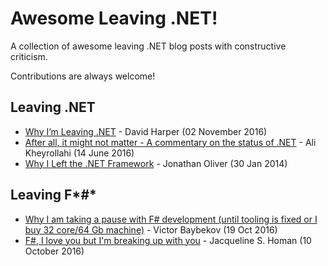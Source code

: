 # Awesome Leaving .NET!

A collection of awesome leaving .NET blog posts with constructive criticism.

Contributions are always welcome!

## Leaving .NET

* [Why I’m Leaving .NET](https://beyondvelocity.wordpress.com/2016/11/02/why-im-leaving-net/) - David Harper (02 November 2016)
* [After all, it might not matter - A commentary on the status of .NET](http://byterot.blogspot.com.by/2016/06/after-all-it-might-not-matter-commentary-status-of-dotnet-dotnetcore-csharp-oss-fsharp-dnx.html) - Ali Kheyrollahi (14 June 2016)
* [Why I Left the .NET Framework](http://blog.jonathanoliver.com/why-i-left-dot-net/) - Jonathan Oliver (30 Jan 2014)

## Leaving F*#*

* [Why I am taking a pause with F# development (until tooling is fixed or I buy 32 core/64 Gb machine)](http://hotforknowledge.com/2016/10/19/4-functional-for-thought-imperative-for-hacking/) - Victor Baybekov (19 Oct 2016)
* [F#, I love you but I'm breaking up with you](https://www.reddit.com/r/fsharp/comments/56onje/f_i_love_you_but_im_breaking_up_with_you/) - Jacqueline S. Homan (10 October 2016)
